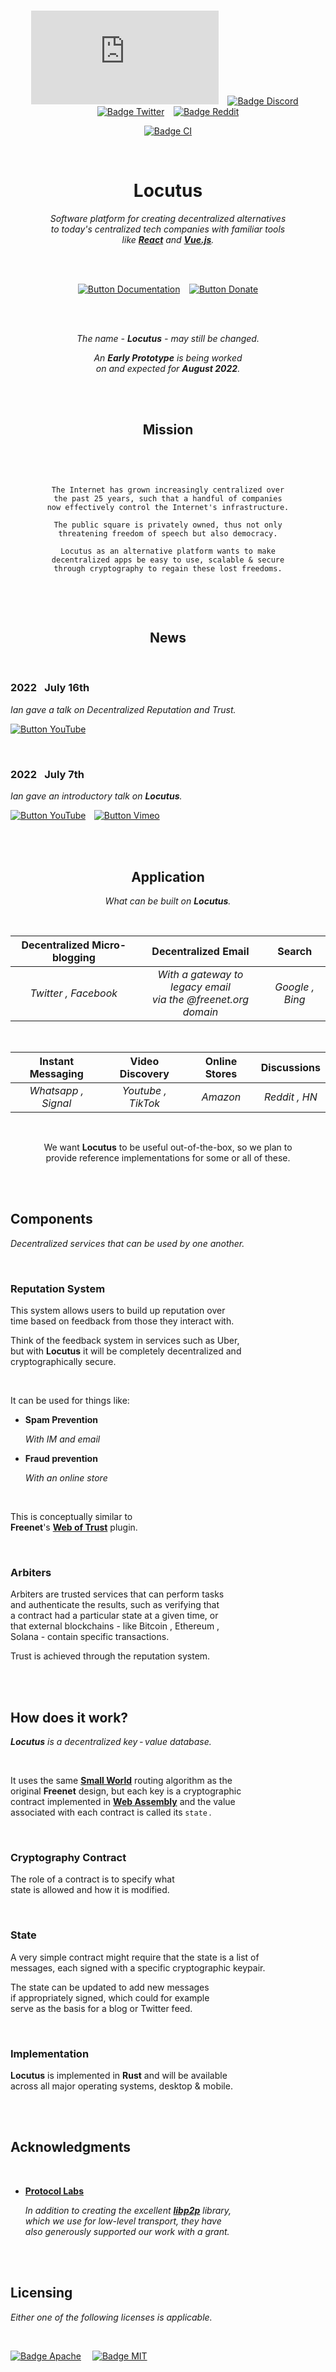 
<br>

<div align = center>

[![Badge Matrix]][Matrix]   
[![Badge Discord]][Discord]   
[![Badge Twitter]][Twitter]   
[![Badge Reddit]][Reddit]

[![Badge CI]][CI]

<br>

# Locutus

*Software platform for creating decentralized alternatives* <br>
*to today's centralized tech companies with familiar tools* <br>
*like **[React]** and **[Vue.js]**.*

<br>
<br>

[![Button Documentation]][Documentation]   
[![Button Donate]][Donate]


<br>
<br>

*The name - **Locutus** - may still be changed.*

*An **Early Prototype** is being worked* <br>
*on and expected for **August 2022**.*

<br>
<br>

## Mission

<br>

```


The Internet has grown increasingly centralized over
the past 25 years, such that a handful of companies
now effectively control the Internet's infrastructure.

The public square is privately owned, thus not only
threatening freedom of speech but also democracy.

Locutus as an alternative platform wants to make
decentralized apps be easy to use, scalable & secure
through cryptography to regain these lost freedoms.


```

<br>
<br>

## News

</div>

<br>

### 2022   July 16th

*Ian gave a talk on Decentralized Reputation and Trust.*

[![Button YouTube]][16th YouTube]

<br>

### 2022   July 7th

*Ian gave an introductory talk on **Locutus**.*

[![Button YouTube]][7th YouTube]  
[![Button Vimeo]][7th Vimeo]

<br>
<br>

<div align = center>

## Application

*What can be built on **Locutus**.*

<br>

| Decentralized Micro-blogging | Decentralized Email | Search
|:----------------------------:|:-------------------:|:------:
| *Twitter , Facebook* | *With a gateway to legacy email* <br> *via the @freenet.org domain* | *Google , Bing*

<br>

| Instant Messaging | Video Discovery | Online Stores | Discussions
|:-----------------:|:---------------:|:-------------:|:-----------:
| *Whatsapp , Signal* | *Youtube , TikTok* | *Amazon* | *Reddit , HN* 

<br>

We want **Locutus** to be useful out-of-the-box, so we plan to <br>
provide reference implementations for some or all of these.

</div>

<br>
<br>

<!--  TODO : Move out of README  -->

## Components

*Decentralized services that can be used by one another.*

<br>

### Reputation System

This system allows users to build up reputation over <br>
time  based on feedback from those they interact with.

Think of the feedback system in services such as Uber, <br>
but with **Locutus** it will be completely decentralized and <br>
cryptographically secure.

<br>

It can be used for things like:

-   **Spam Prevention**

    *With IM and email*
    
-   **Fraud prevention**
    
    *With an online store*

<br>

This is conceptually similar to <br>
**Freenet**'s **[Web of Trust]** plugin.

<br>

### Arbiters

Arbiters are trusted services that can perform tasks <br>
and authenticate the results, such as verifying that <br>
a contract had a particular state at a given time, or <br>
that external blockchains - like Bitcoin , Ethereum , <br>
Solana - contain specific transactions.

Trust is achieved through the reputation system.

<br>
<br>

## How does it work?

***Locutus*** *is a decentralized key - value database.*

<br>

It uses the same **[Small World]** routing algorithm as the <br>
original **Freenet** design, but each key is a cryptographic <br>
contract implemented in **[Web Assembly]** and the value <br>
associated with each contract is called its `state` .

<br>

### Cryptography Contract

The role of a contract is to specify what <br>
state is allowed and how it is modified.

<br>

### State

A very simple contract might require that the state is a list of <br>
messages, each signed with a specific cryptographic keypair.

The state can be updated to add new messages <br>
if appropriately signed, which could for example <br>
serve as the basis for a blog or Twitter feed.

<br>

### Implementation

**Locutus** is implemented in **Rust** and will be available <br>
across all major operating systems, desktop & mobile.

<br>
<br>

## Acknowledgments

<br>

-   **[Protocol Labs]**

    *In addition to creating the excellent **[libp2p]** library,* <br>
    *which we use for low-level transport, they have* <br>
    *also generously supported our work with a grant.*

<br>
<br>

## Licensing

*Either one of the following licenses is applicable.*

<br>

[![Badge Apache]][License Apache]    
[![Badge MIT]][License MIT]

<br>


<!----------------------------------------------------------------------------->

[Documentation]: https://github.com/freenet/locutus/wiki/Glossary
[Protocol Labs]: https://protocol.ai/
[Web of Trust]: http://www.draketo.de/english/freenet/friendly-communication-with-anonymity
[Web Assembly]: https://webassembly.org/
[Small World]: https://freenetproject.org/assets/papers/lic.pdf
[Twitter]: https://twitter.com/FreenetOrg
[Discord]: https://discord.gg/2kZuKNxYXv
[Vue.js]: https://vuejs.org/
[Matrix]: https://matrix.to/#/#freenet-locutus:matrix.org
[Donate]: https://freenetproject.org/pages/donate.html
[libp2p]: https://github.com/libp2p/rust-libp2p
[Reddit]: https://www.reddit.com/r/Freenet/
[React]: https://reactjs.org/
[CI]: https://github.com/freenet/locutus/actions/workflows/ci.yml

[16th YouTube]: https://youtu.be/4L9pXIBAdG4
[7th YouTube]: https://www.youtube.com/watch?v=d31jmv5Tx5k
[7th Vimeo]: https://vimeo.com/740461100

[License Apache]: LICENSE-APACHE
[License MIT]: LICENSE-MIT


<!---------------------------------[ Badges ]---------------------------------->

[Badge Reddit]: https://img.shields.io/reddit/subreddit-subscribers/Freenet?style=for-the-badge&logoColor=white&logo=Reddit&label=&color=bf4e3a&labelColor=e05d44
[Badge Twitter]: https://img.shields.io/twitter/follow/freenetorg?color=1780bd&labelColor=1DA1F2&logoColor=white&logo=Twitter&style=for-the-badge&label=
[Badge Discord]: https://img.shields.io/discord/917499817758978089?logoColor=white&style=for-the-badge&label=&logo=Discord&labelColor=7289da&color=5d71b3
[Badge Matrix]: https://img.shields.io/matrix/freenet-locutus:matrix.org?logoColor=white&style=for-the-badge&label=&logo=matrix&labelColor=0DBD8B&color=0b9f73
[Badge Apache]: https://img.shields.io/badge/License-Apache_2-961b1f?style=for-the-badge&labelColor=D22128
[Badge MIT]: https://img.shields.io/badge/License-MIT-ac8b11.svg?style=for-the-badge&labelColor=yellow
[Badge CI]: https://img.shields.io/github/workflow/status/freenet/locutus/CI?logoColor=white&style=for-the-badge&color=a81d59&labelColor=cb236c&logo=GitHub
[Badge Or]: https://img.shields.io/badge/OR-1da1f2?style=for-the-badge


<!---------------------------------[ Buttons ]--------------------------------->

[Button Documentation]: https://img.shields.io/badge/Documentation-1da1f2?style=for-the-badge&logoColor=white&logo=GitBook
[Button Donate]: https://img.shields.io/badge/Donate-cb236c?style=for-the-badge&logoColor=white&logo=GitHubSponsors
[Button YouTube]: https://img.shields.io/badge/YouTube-FF0000?style=flat&logoColor=white&logo=YouTube
[Button Vimeo]: https://img.shields.io/badge/Vimeo-1AB7EA?style=flat&logoColor=white&logo=Vimeo

